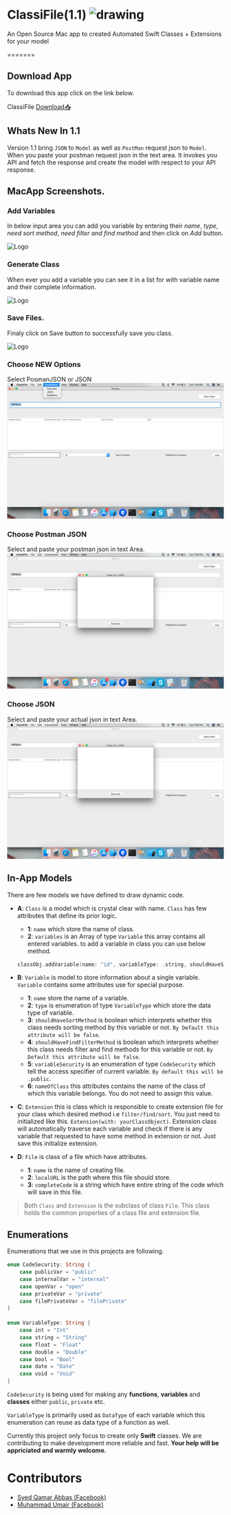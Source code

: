# ClassiFile(1.1) <img src="classifileicon.png" alt="drawing" width="35" height="35" />

An Open Source Mac app to created Automated Swift Classes + Extensions for your model

=======
## Download App
To download this app click on the link below.

ClassiFile [Download📥](https://drive.google.com/open?id=1VRzDmk3Fw_HIqyg6VfnTmBtRSOUN1lyi)



## Whats New In 1.1
Version 1.1 bring `JSON` to `Model` as well as `PostMan` request json to `Model`.
When you paste your postman request json in the text area. It invokes you API and fetch the response and create the model with respect to your API response.


## MacApp Screenshots.

### Add Variables
In below input area you can add you variable by entering their *name*, *type*, *need sort method*, *need filter and find method* and then click on *Add* button.

![Logo](./screenshot2.png)

### Generate Class
When ever you add a variable you can see it in a list for with variable name and their complete information.

![Logo](./screenshot3.png)

### Save Files.
Finaly click on Save button to successfully save you class.

![Logo](./screenshot1.png)

### Choose NEW Options
Select PosmanJSON or JSON
![Logo](./screenshot5.png)

### Choose Postman JSON
Select and paste your postman json in text Area.
![Logo](./screenshot4.png)

### Choose JSON
Select and paste your actual json in text Area.
![Logo](./screenshot4.png)


## In-App Models
There are few models we have defined to draw dynamic code.
* **A**: `Class` is a model which is crystal clear with name. `Class` has few attributes that define its prior logic.
    * **1**: `name` which store the name of class.
    * **2**: `variables` is an Array of type `Variable` this array contains all entered variables.
            to add a variable in class you can use below method.
            
    ``` swift
    classObj.addVariable(name: "id", variableType: .string, shouldHaveSort: true, shouldHaveFilter: false)
    ```
    
* **B**: `Variable` is model to store information about a single variable. `Variable` contains some attributes use for special purpose.
    * **1**: `name` store the name of a variable.
    * **2**: `type` is enumeration of type `VariableType` which store the data type of variable.
    * **3**: `shouldHaveSortMethod` is boolean which interprets whether this class needs sorting method by this variable or not. `By Default this attribute will be false`.
    * **4**: `shouldHaveFindFilterMethod` is boolean which interprets whether this class needs filter and find methods for this variable or not. `By Default this attribute will be false`.
    * **5**: `variableSecurity` is an enumeration of type `CodeSecurity` which tell the access specifier of current variable. `By default this will be .public`.
    * **6**: `nameOfClass` this attributes contains the name of the class of which this variable belongs. You do not need to assign this value.

* **C**: `Extension` this is class which is responsible to create extension file for your class which desired method i.e `filter/find/sort`. You just need to initialized like this. `Extension(with: yourClassObject)`. Extension class will automatically traverse each variable and check if there is any variable that requested to have some method in extension or not. Just save this initialize extension.

* **D**: `File` is class of a file which have attributes.
    * **1**: `name` is the name of creating file.
    * **2**: `localURL` is the path where this file should store.
    * **3**: `completeCode` is a string which have entire string of the code which will save in this file.


>Both `Class` and `Extension` is the subclass of class `File`. This class holds the common properties of a class file and extension file.

## Enumerations
Enumerations that we use in this projects are following.
``` swift
enum CodeSecurity: String {
    case publicVar = "public"
    case internalVar = "internal"
    case openVar = "open"
    case privateVar = "private"
    case filePrivateVar = "filePrivate"
}

enum VariableType: String {
    case int = "Int"
    case string = "String"
    case float = "Float"
    case double = "Double"
    case bool = "Bool"
    case date = "Date"
    case void = "Void"
}
```

`CodeSecurity` is being used for making any **functions**, **variables** and **classes** either `public`, `private` etc.

`VariableType` is primarily used as `DataType` of each variable which this enumeration can reuse as data type of a function as well.



Currently this project only focus to create only **Swift** classes.
We are contributing to make development more reliable and fast.
**Your help will be appriciated and warmly welcome.**

# Contributors
* [Syed Qamar Abbas (Facebook)](https://www.facebook.com/syedqamar.a)
* [Muhammad Umair (Facebook)](https://www.facebook.com/umair.sharif99)
